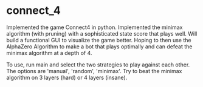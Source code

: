 # connect_4
Implemented the game Connect4 in python. Implemented the minimax algorithm (with pruning) with a sophisticated state score that plays well. Will build a functional GUI to visualize the game better. Hoping to then use the AlphaZero Algorithm to make a bot that plays optimally and can defeat the minimax algorithm at a depth of 4.

To use, run main and select the two strategies to play against each other. The options are 'manual', 'random', 'minimax'. Try to beat the minimax algorithm on 3 layers (hard) or 4 layers (insane).
